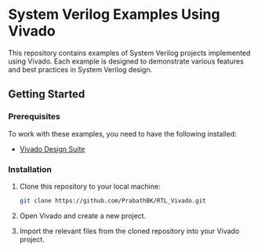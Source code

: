 # System Verilog Examples Using Vivado

This repository contains examples of System Verilog projects implemented using Vivado. Each example is designed to demonstrate various features and best practices in System Verilog design.

## Getting Started

### Prerequisites

To work with these examples, you need to have the following installed:

- [Vivado Design Suite](https://www.xilinx.com/products/design-tools/vivado.html) 

### Installation

1. Clone this repository to your local machine:
    ```sh
    git clone https://github.com/PrabathBK/RTL_Vivado.git
    ```

2. Open Vivado and create a new project.

3. Import the relevant files from the cloned repository into your Vivado project.
